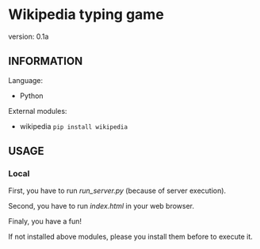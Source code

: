 # Wikipedia typing game
version: 0.1a

## INFORMATION 
Language: 
- Python

External modules:
- wikipedia
`pip install wikipedia`

## USAGE
### Local

First, you have to run _run_server.py_ (because of server execution). 

Second, you have to run _index.html_ in your web browser.

Finaly, you have a fun!

If not installed above modules, please you install them before to execute it.
